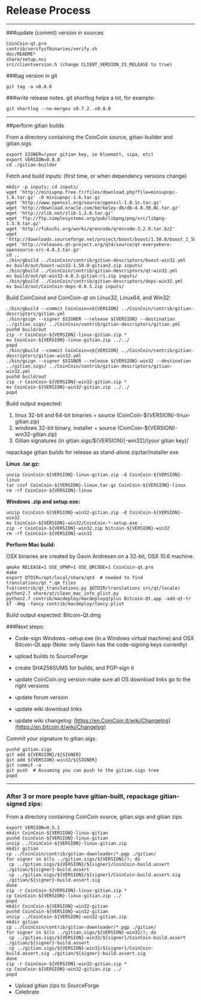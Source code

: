 Release Process
====================

* * *

###update (commit) version in sources


	CoinCoin-qt.pro
	contrib/verifysfbinaries/verify.sh
	doc/README*
	share/setup.nsi
	src/clientversion.h (change CLIENT_VERSION_IS_RELEASE to true)

###tag version in git

	git tag -a v0.8.0

###write release notes. git shortlog helps a lot, for example:

	git shortlog --no-merges v0.7.2..v0.8.0

* * *

##perform gitian builds

 From a directory containing the CoinCoin source, gitian-builder and gitian.sigs
  
	export SIGNER=(your gitian key, ie bluematt, sipa, etc)
	export VERSION=0.8.0
	cd ./gitian-builder

 Fetch and build inputs: (first time, or when dependency versions change)

	mkdir -p inputs; cd inputs/
	wget 'http://miniupnp.free.fr/files/download.php?file=miniupnpc-1.6.tar.gz' -O miniupnpc-1.6.tar.gz
	wget 'http://www.openssl.org/source/openssl-1.0.1c.tar.gz'
	wget 'http://download.oracle.com/berkeley-db/db-4.8.30.NC.tar.gz'
	wget 'http://zlib.net/zlib-1.2.6.tar.gz'
	wget 'ftp://ftp.simplesystems.org/pub/libpng/png/src/libpng-1.5.9.tar.gz'
	wget 'http://fukuchi.org/works/qrencode/qrencode-3.2.0.tar.bz2'
	wget 'http://downloads.sourceforge.net/project/boost/boost/1.50.0/boost_1_50_0.tar.bz2'
	wget 'http://releases.qt-project.org/qt4/source/qt-everywhere-opensource-src-4.8.3.tar.gz'
	cd ..
	./bin/gbuild ../CoinCoin/contrib/gitian-descriptors/boost-win32.yml
	mv build/out/boost-win32-1.50.0-gitian2.zip inputs/
	./bin/gbuild ../CoinCoin/contrib/gitian-descriptors/qt-win32.yml
	mv build/out/qt-win32-4.8.3-gitian-r1.zip inputs/
	./bin/gbuild ../CoinCoin/contrib/gitian-descriptors/deps-win32.yml
	mv build/out/CoinCoin-deps-0.0.5.zip inputs/

 Build CoinCoind and CoinCoin-qt on Linux32, Linux64, and Win32:
  
	./bin/gbuild --commit CoinCoin=v${VERSION} ../CoinCoin/contrib/gitian-descriptors/gitian.yml
	./bin/gsign --signer $SIGNER --release ${VERSION} --destination ../gitian.sigs/ ../CoinCoin/contrib/gitian-descriptors/gitian.yml
	pushd build/out
	zip -r CoinCoin-${VERSION}-linux-gitian.zip *
	mv CoinCoin-${VERSION}-linux-gitian.zip ../../
	popd
	./bin/gbuild --commit CoinCoin=v${VERSION} ../CoinCoin/contrib/gitian-descriptors/gitian-win32.yml
	./bin/gsign --signer $SIGNER --release ${VERSION}-win32 --destination ../gitian.sigs/ ../CoinCoin/contrib/gitian-descriptors/gitian-win32.yml
	pushd build/out
	zip -r CoinCoin-${VERSION}-win32-gitian.zip *
	mv CoinCoin-${VERSION}-win32-gitian.zip ../../
	popd

  Build output expected:

  1. linux 32-bit and 64-bit binaries + source (CoinCoin-${VERSION}-linux-gitian.zip)
  2. windows 32-bit binary, installer + source (CoinCoin-${VERSION}-win32-gitian.zip)
  3. Gitian signatures (in gitian.sigs/${VERSION}[-win32]/(your gitian key)/

repackage gitian builds for release as stand-alone zip/tar/installer exe

**Linux .tar.gz:**

	unzip CoinCoin-${VERSION}-linux-gitian.zip -d CoinCoin-${VERSION}-linux
	tar czvf CoinCoin-${VERSION}-linux.tar.gz CoinCoin-${VERSION}-linux
	rm -rf CoinCoin-${VERSION}-linux

**Windows .zip and setup.exe:**

	unzip CoinCoin-${VERSION}-win32-gitian.zip -d CoinCoin-${VERSION}-win32
	mv CoinCoin-${VERSION}-win32/CoinCoin-*-setup.exe .
	zip -r CoinCoin-${VERSION}-win32.zip bitcoin-${VERSION}-win32
	rm -rf CoinCoin-${VERSION}-win32

**Perform Mac build:**

  OSX binaries are created by Gavin Andresen on a 32-bit, OSX 10.6 machine.

	qmake RELEASE=1 USE_UPNP=1 USE_QRCODE=1 CoinCoin-qt.pro
	make
	export QTDIR=/opt/local/share/qt4  # needed to find translations/qt_*.qm files
	T=$(contrib/qt_translations.py $QTDIR/translations src/qt/locale)
	python2.7 share/qt/clean_mac_info_plist.py
	python2.7 contrib/macdeploy/macdeployqtplus Bitcoin-Qt.app -add-qt-tr $T -dmg -fancy contrib/macdeploy/fancy.plist

 Build output expected: Bitcoin-Qt.dmg

###Next steps:

* Code-sign Windows -setup.exe (in a Windows virtual machine) and
  OSX Bitcoin-Qt.app (Note: only Gavin has the code-signing keys currently)

* upload builds to SourceForge

* create SHA256SUMS for builds, and PGP-sign it

* update CoinCoin.org version
  make sure all OS download links go to the right versions

* update forum version

* update wiki download links

* update wiki changelog: [https://en.CoinCoin.it/wiki/Changelog](https://en.bitcoin.it/wiki/Changelog)

Commit your signature to gitian.sigs:

	pushd gitian.sigs
	git add ${VERSION}/${SIGNER}
	git add ${VERSION}-win32/${SIGNER}
	git commit -a
	git push  # Assuming you can push to the gitian.sigs tree
	popd

-------------------------------------------------------------------------

### After 3 or more people have gitian-built, repackage gitian-signed zips:

From a directory containing CoinCoin source, gitian.sigs and gitian zips

	export VERSION=0.5.1
	mkdir CoinCoin-${VERSION}-linux-gitian
	pushd CoinCoin-${VERSION}-linux-gitian
	unzip ../CoinCoin-${VERSION}-linux-gitian.zip
	mkdir gitian
	cp ../CoinCoin/contrib/gitian-downloader/*.pgp ./gitian/
	for signer in $(ls ../gitian.sigs/${VERSION}/); do
	 cp ../gitian.sigs/${VERSION}/${signer}/CoinCoin-build.assert ./gitian/${signer}-build.assert
	 cp ../gitian.sigs/${VERSION}/${signer}/CoinCoin-build.assert.sig ./gitian/${signer}-build.assert.sig
	done
	zip -r CoinCoin-${VERSION}-linux-gitian.zip *
	cp CoinCoin-${VERSION}-linux-gitian.zip ../
	popd
	mkdir CoinCoin-${VERSION}-win32-gitian
	pushd CoinCoin-${VERSION}-win32-gitian
	unzip ../CoinCoin-${VERSION}-win32-gitian.zip
	mkdir gitian
	cp ../CoinCoin/contrib/gitian-downloader/*.pgp ./gitian/
	for signer in $(ls ../gitian.sigs/${VERSION}-win32/); do
	 cp ../gitian.sigs/${VERSION}-win32/${signer}/CoinCoin-build.assert ./gitian/${signer}-build.assert
	 cp ../gitian.sigs/${VERSION}-win32/${signer}/CoinCoin-build.assert.sig ./gitian/${signer}-build.assert.sig
	done
	zip -r CoinCoin-${VERSION}-win32-gitian.zip *
	cp CoinCoin-${VERSION}-win32-gitian.zip ../
	popd

- Upload gitian zips to SourceForge
- Celebrate 
